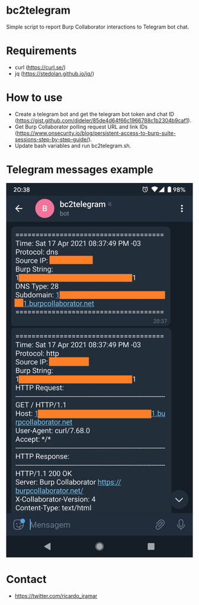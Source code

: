 # bc2telegram

Simple script to report Burp Collaborator interactions to Telegram bot chat.

# Requirements

* curl (https://curl.se/)
* jq (https://stedolan.github.io/jq/)

# How to use

* Create a telegram bot and get the telegram bot token and chat ID (https://gist.github.com/dideler/85de4d64f66c1966788c1b2304b9caf1).
* Get Burp Collaborator polling request URL and link IDs (https://www.onsecurity.io/blog/persistent-access-to-burp-suite-sessions-step-by-step-guide/).
* Update bash variables and run bc2telegram.sh.

# Telegram messages example

![example](example.png)

# Contact

* https://twitter.com/ricardo_iramar